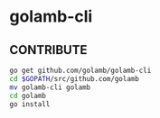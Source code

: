 # golamb-cli

## CONTRIBUTE

```sh
go get github.com/golamb/golamb-cli
cd $GOPATH/src/github.com/golamb
mv golamb-cli golamb
cd golamb
go install
```
